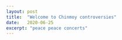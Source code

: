 ```yaml
---
layout: post
title:  "Welcome to Chinmoy controversies"
date:   2020-06-25
excerpt: "peace peace concerts"
---
```


